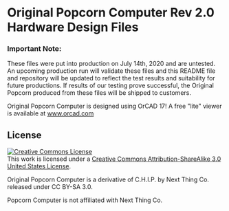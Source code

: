 # Original Popcorn Computer Rev 2.0 Hardware Design Files

### Important Note:
These files were put into production on July 14th, 2020 and are untested.
An upcoming production run will validate these files and this README file and repository will be updated to reflect the test results and suitability for future productions.
If results of our testing prove successful, the Original Popcorn produced from these files will be shipped to customers.

Original Popcorn Computer is designed using OrCAD 17! A free "lite" viewer is available at <a href="http://www.orcad.com/">www.orcad.com</a>

## License
<a rel="license" href="http://creativecommons.org/licenses/by-sa/3.0/us/"><img alt="Creative Commons License" style="border-width:0" src="https://i.creativecommons.org/l/by-sa/3.0/us/88x31.png" /></a><br />This work is licensed under a <a rel="license" href="http://creativecommons.org/licenses/by-sa/3.0/us/">Creative Commons Attribution-ShareAlike 3.0 United States License</a>.


Original Popcorn Computer is a derivative of C.H.I.P. by Next Thing Co. released under CC BY-SA 3.0.

Popcorn Computer is not affiliated with Next Thing Co.

